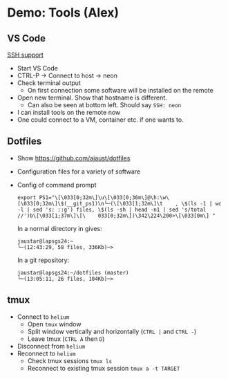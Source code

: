 # Demo: Tools (Alex)


## VS Code

[SSH support](https://code.visualstudio.com/docs/remote/ssh)

- Start VS Code
- CTRL-P -> Connect to host -> neon
- Check terminal output
    - On first connection some software will be installed on the remote
- Open new terminal. Show that hostname is different.
    - Can also be seen at bottom left. Should say `SSH: neon`
- I can install tools on the remote now
- One could connect to a VM, container etc. if one wants to.

## Dotfiles

- Show <https://github.com/ajaust/dotfiles>
- Configuration files for a variety of software
- Config of command prompt

  ```text
  export PS1="\[\033[0;32m\]\u\[\033[0;36m\]@\h:\w\[\033[0;32m\]\$(__git_ps1)\n└─(\[\033[1;32m\]\t    , \$(ls -1 | wc -l | sed 's: ::g') files, \$(ls -sh | head -n1 | sed 's/total //')b\[\033[1;37m\]\[\    033[0;32m\])\342\224\200>\[\033[0m\] "
  ```

  In a normal directory in gives:

  ```text
  jaustar@lapsgs24:~
  └─(12:43:29, 58 files, 336Kb)─>
  ```

  In a git repository:

  ```text
  jaustar@lapsgs24:~/dotfiles (master)
  └─(13:05:11, 26 files, 104Kb)─>
  ```

## tmux

- Connect to `helium`
    - Open `tmux` window
    - Split window vertically and horizontally (`CTRL |` and `CTRL -`)
    - Leave tmux (`CTRL A` then `D`)
- Disconnect from `helium`
- Reconnect to `helium`
    - Check tmux sessions `tmux ls`
    - Reconnect to existing tmux session `tmux a -t TARGET`